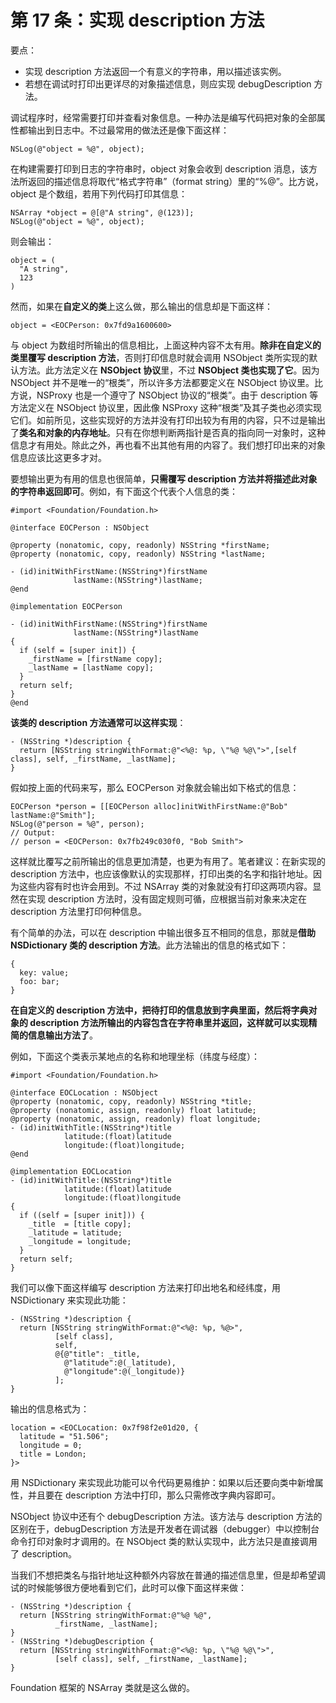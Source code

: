 # 第 17 条：实现 description 方法


要点：

* 实现 description 方法返回一个有意义的字符串，用以描述该实例。
* 若想在调试时打印出更详尽的对象描述信息，则应实现 debugDescription 方法。

调试程序时，经常需要打印并查看对象信息。一种办法是编写代码把对象的全部属性都输出到日志中。不过最常用的做法还是像下面这样：

```
NSLog(@"object = %@", object);
```

在构建需要打印到日志的字符串时，object 对象会收到 description 消息，该方法所返回的描述信息将取代“格式字符串”（format string）里的“%@”。比方说，object 是个数组，若用下列代码打印其信息：

```
NSArray *object = @[@"A string", @(123)];
NSLog(@"object = %@", object);
```

则会输出：

```
object = (
  "A string",
  123
)
```

然而，如果在**自定义的类**上这么做，那么输出的信息却是下面这样：

```
object = <EOCPerson: 0x7fd9a1600600>
```

与 object 为数组时所输出的信息相比，上面这种内容不太有用。**除非在自定义的类里覆写 description 方法**，否则打印信息时就会调用 NSObject 类所实现的默认方法。此方法定义在 **NSObject 协议**里，不过 **NSObject 类也实现了它**。因为 NSObject 并不是唯一的“根类”，所以许多方法都要定义在 NSObject 协议里。比方说，NSProxy 也是一个遵守了 NSObject 协议的“根类”。由于 description 等方法定义在 NSObject 协议里，因此像 NSProxy 这种“根类”及其子类也必须实现它们。如前所见，这些实现好的方法并没有打印出较为有用的内容，只不过是输出了**类名和对象的内存地址**。只有在你想判断两指针是否真的指向同一对象时，这种信息才有用处。除此之外，再也看不出其他有用的内容了。我们想打印出来的对象信息应该比这更多才对。

要想输出更为有用的信息也很简单，**只需覆写 description 方法并将描述此对象的字符串返回即可**。例如，有下面这个代表个人信息的类：

```
#import <Foundation/Foundation.h>

@interface EOCPerson : NSObject

@property (nonatomic, copy, readonly) NSString *firstName;
@property (nonatomic, copy, readonly) NSString *lastName;

- (id)initWithFirstName:(NSString*)firstName 
              lastName:(NSString*)lastName;
@end

@implementation EOCPerson

- (id)initWithFirstName:(NSString*)firstName
              lastName:(NSString*)lastName
{
  if (self = [super init]) {
    _firstName = [firstName copy];
    _lastName = [lastName copy];
  }
  return self;
}
@end
```

**该类的 description 方法通常可以这样实现**：

```
- (NSString *)description {
  return [NSString stringWithFormat:@"<%@: %p, \"%@ %@\">",[self class], self, _firstName, _lastName];
}
```

假如按上面的代码来写，那么 EOCPerson 对象就会输出如下格式的信息：

```
EOCPerson *person = [[EOCPerson alloc]initWithFirstName:@"Bob" lastName:@"Smith"];
NSLog(@"person = %@", person);
// Output:
// person = <EOCPerson: 0x7fb249c030f0, "Bob Smith"> 
```

这样就比覆写之前所输出的信息更加清楚，也更为有用了。笔者建议：在新实现的 description 方法中，也应该像默认的实现那样，打印出类的名字和指针地址。因为这些内容有时也许会用到。不过 NSArray 类的对象就没有打印这两项内容。显然在实现 description 方法时，没有固定规则可循，应根据当前对象来决定在 description 方法里打印何种信息。

有个简单的办法，可以在 description 中输出很多互不相同的信息，那就是**借助 NSDictionary 类的 description 方法**。此方法输出的信息的格式如下：

```
{
  key: value;
  foo: bar;
}
```

**在自定义的 description 方法中，把待打印的信息放到字典里面，然后将字典对象的 description 方法所输出的内容包含在字符串里并返回，这样就可以实现精简的信息输出方法了**。

例如，下面这个类表示某地点的名称和地理坐标（纬度与经度）：

```
#import <Foundation/Foundation.h>

@interface EOCLocation : NSObject
@property (nonatomic, copy, readonly) NSString *title;
@property (nonatomic, assign, readonly) float latitude;
@property (nonatomic, assign, readonly) float longitude;
- (id)initWithTitle:(NSString*)title
            latitude:(float)latitude
            longitude:(float)longitude;
@end

@implementation EOCLocation 
- (id)initWithTitle:(NSString*)title
            latitude:(float)latitude
            longitude:(float)longitude
{
  if ((self = [super init])) {
    _title  = [title copy];
    _latitude = latitude;
    _longitude = longitude;
  }
  return self;
}
```

我们可以像下面这样编写 description 方法来打印出地名和经纬度，用 NSDictionary 来实现此功能：

```
- (NSString *)description {
  return [NSString stringWithFormat:@"<%@: %p, %@>",
          [self class],
          self,
          @{@"title": _title,
            @"latitude":@(_latitude),
            @"longitude":@(_longitude)}
          ];
}
```

输出的信息格式为：

```
location = <EOCLocation: 0x7f98f2e01d20, {
  latitude = "51.506";
  longitude = 0;
  title = London;
}>
```

用 NSDictionary 来实现此功能可以令代码更易维护：如果以后还要向类中新增属性，并且要在 description 方法中打印，那么只需修改字典内容即可。

NSObject 协议中还有个 debugDescription 方法。该方法与 description 方法的区别在于，debugDescription 方法是开发者在调试器（debugger）中以控制台命令打印对象时才调用的。在 NSObject 类的默认实现中，此方法只是直接调用了 description。

当我们不想把类名与指针地址这种额外内容放在普通的描述信息里，但是却希望调试的时候能够很方便地看到它们，此时可以像下面这样来做：

```
- (NSString *)description {
  return [NSString stringWithFormat:@"%@ %@",
          _firstName, _lastName];
}
- (NSString *)debugDescription {
  return [NSString stringWithFormat:@"<%@: %p, \"%@ %@\">",
          [self class], self, _firstName, _lastName];
}
```

Foundation 框架的 NSArray 类就是这么做的。





















